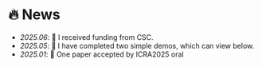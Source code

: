 # 🔥 News

- *2025.06*: 🎉 I received funding from CSC. 
- *2025.05*: 🤖 I have completed two simple demos, which can view below.
- *2025.01*: 🎉 One paper accepted by ICRA2025 oral